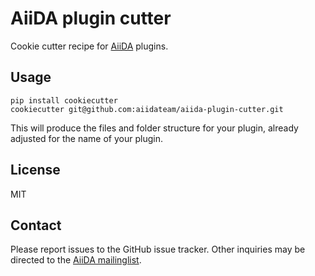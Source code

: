 # AiiDA plugin cutter

Cookie cutter recipe for [AiiDA](http://www.aiida.net) plugins.

## Usage

    pip install cookiecutter
    cookiecutter git@github.com:aiidateam/aiida-plugin-cutter.git

This will produce the files and folder structure for your plugin,
already adjusted for the name of your plugin.

## License

MIT

## Contact

Please report issues to the GitHub issue tracker. Other inquiries may be
directed to the [AiiDA mailinglist](http://www.aiida.net/mailing-list/).
